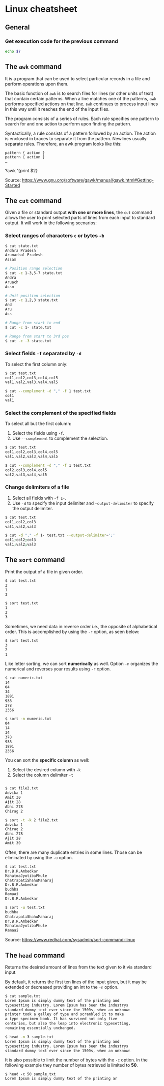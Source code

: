 # Linux cheatsheet

## General

### Get execution code for the previous command

```bash
echo $?
```

## The `awk` command

It is a program that can be used to select particular records in a file and perform operations upon them.

The basic function of `awk` is to search files for lines (or other units of text) that contain certain patterns. When a line matches one of the patterns, `awk` performs specified actions on that line. `awk` continues to process input lines in this way until it reaches the end of the input files.

The program consists of a series of rules. Each rule specifies one pattern to search for and one action to perform upon finding the pattern.

Syntactically, a rule consists of a pattern followed by an action. The action is enclosed in braces to separate it from the pattern. Newlines usually separate rules. Therefore, an awk program looks like this:

```
pattern { action }
pattern { action }
…
```

?awk '{print $2}

Source: https://www.gnu.org/software/gawk/manual/gawk.html#Getting-Started

## The `cut` command

Given a file or standard output **with one or more lines**, the `cut` command allows the user to print selected parts of lines from each input to standard output. It will work in the following scenarios:

### Select ranges of characters `c` or bytes `-b`

```bash
$ cat state.txt
Andhra Pradesh
Arunachal Pradesh
Assam

# Position range selection
$ cut -c 1-3,5-7 state.txt
Andra
Aruach
Assm

# Unit position selection
$ cut -c 1,2,3 state.txt
And
Aru
Ass

# Range from start to end
$ cut -c 1- state.txt

# Range from start to 3rd pos
$ cut -c -3 state.txt
```

### Select fields `-f` separated by `-d`

To select the first column only:

```bash
$ cat test.txt
col1,col2,col3,col4,col5
val1,val2,val3,val4,val5

$ cut --complement -d "," -f 1 test.txt
col1
val1
```

### Select the complement of the specified fields

To select all but the first column:
1. Select the fields using `-f`.
2. Use `--complement` to complement the selection.

```bash
$ cat test.txt
col1,col2,col3,col4,col5
val1,val2,val3,val4,val5

$ cut --complement -d "," -f 1 test.txt
col2,col3,col4,col5
val2,val3,val4,val5
```

### Change delimiters of a file

1. Select all fields with `-f 1-`.
2. Use `-d` to specify the input delimiter and `–output-delimiter` to specify the output delimiter.

```bash
$ cat test.txt
col1,col2,col3
val1,val2,val3

$ cut -d "," -f 1- test.txt --output-delimiter=';'
col1;col2;col3
val1;val2;val3
```

## The `sort` command

Print the output of a file in given order.

```bash
$ cat test.txt
2
1
3

$ sort test.txt
1
2
3
```

Sometimes, we need data in reverse order i.e., the opposite of alphabetical order. This is accomplished by using the `-r` option, as seen below:

```bash
$ sort test.txt
3
2
1
```

Like letter sorting, we can sort **numerically** as well. Option `-n` organizes the numerical and reverses your results using `-r` option.

```bash
$ cat numeric.txt
14
04
34
1891
938
378
2356

$ sort -n numeric.txt
04
14
34
378
938
1891
2356
```

You can sort the **specific column** as well:
1. Select the desired column with `-k`
2. Select the column delimiter `-t`

```bash

$ cat file2.txt
Advika 1
Amit 30
Ajit 28
Abhi 278
Chirag 2

$ sort -t -k 2 file2.txt
Advika 1
Chirag 2
Abhi 278
Ajit 28
Amit 30

```

Often, there are many duplicate entries in some lines. Those can be eliminated by using the `-u` option.

```bash
$ cat test.txt
Dr.B.R.Ambedkar
MahatmaJyotibaPhule
ChatrapatiShahuMaharaj
Dr.B.R.Ambedkar
budhha
Ramaai
Dr.B.R.Ambedkar

$ sort -u test.txt
budhha
ChatrapatiShahuMaharaj
Dr.B.R.Ambedkar
MahatmaJyotibaPhule
Ramaai
```

Source: https://www.redhat.com/sysadmin/sort-command-linux

## The `head` command

Returns the desired amount of lines from the text given to it via standard input.

By default, it returns the first ten lines of the input given, but it may be extended or decreased providing an int to the `-n` option.

```bash
$ cat sample.txt
Lorem Ipsum is simply dummy text of the printing and
typesetting industry. Lorem Ipsum has been the industrys
standard dummy text ever since the 1500s, when an unknown
printer took a galley of type and scrambled it to make
a type specimen book. It has survived not only five
centuries, but also the leap into electronic typesetting,
remaining essentially unchanged.

$ head -n 3 sample.txt
Lorem Ipsum is simply dummy text of the printing and
typesetting industry. Lorem Ipsum has been the industrys
standard dummy text ever since the 1500s, when an unknown
```

It is also possible to limit the number of bytes with the `-c` option. In the following example they number of bytes retrieved is limited to **50**.

```
$ head -c 50 sample.txt
Lorem Ipsum is simply dummy text of the printing ar
```
